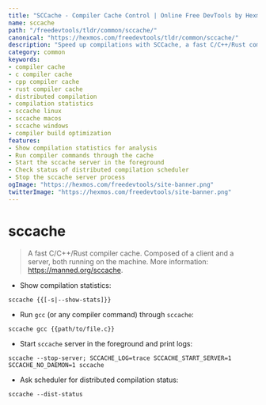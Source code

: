 ```yaml
---
title: "SCCache - Compiler Cache Control | Online Free DevTools by Hexmos"
name: sccache
path: "/freedevtools/tldr/common/sccache/"
canonical: "https://hexmos.com/freedevtools/tldr/common/sccache/"
description: "Speed up compilations with SCCache, a fast C/C++/Rust compiler cache. Improve build times and developer productivity instantly. Free online tool, no registration required."
category: common
keywords:
- compiler cache
- c compiler cache
- cpp compiler cache
- rust compiler cache
- distributed compilation
- compilation statistics
- sccache linux
- sccache macos
- sccache windows
- compiler build optimization
features:
- Show compilation statistics for analysis
- Run compiler commands through the cache
- Start the sccache server in the foreground
- Check status of distributed compilation scheduler
- Stop the sccache server process
ogImage: "https://hexmos.com/freedevtools/site-banner.png"
twitterImage: "https://hexmos.com/freedevtools/site-banner.png"
---
```


# sccache

> A fast C/C++/Rust compiler cache.
> Composed of a client and a server, both running on the machine.
> More information: <https://manned.org/sccache>.

- Show compilation statistics:

`sccache {{[-s|--show-stats]}}`

- Run `gcc` (or any compiler command) through `sccache`:

`sccache gcc {{path/to/file.c}}`

- Start `sccache` server in the foreground and print logs:

`sccache --stop-server; SCCACHE_LOG=trace SCCACHE_START_SERVER=1 SCCACHE_NO_DAEMON=1 sccache`

- Ask scheduler for distributed compilation status:

`sccache --dist-status`
